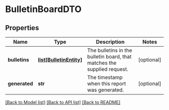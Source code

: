 # BulletinBoardDTO

## Properties
Name | Type | Description | Notes
------------ | ------------- | ------------- | -------------
**bulletins** | [**list[BulletinEntity]**](BulletinEntity.md) | The bulletins in the bulletin board, that matches the supplied request. | [optional] 
**generated** | **str** | The timestamp when this report was generated. | [optional] 

[[Back to Model list]](../README.md#documentation-for-models) [[Back to API list]](../README.md#documentation-for-api-endpoints) [[Back to README]](../README.md)


